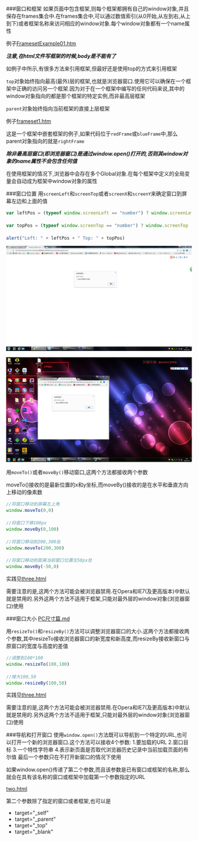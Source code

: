 ###窗口和框架
如果页面中包含框架,则每个框架都拥有自己的window对象,并且保存在frames集合中.在frames集合中,可以通过数值索引(从0开始,从左到右,从上到下)或者框架名称来访问相应的window对象.每个window对象都有一个name属性

例子[FramesetExample01.htm](窗口框架/FramesetExample01.htm)

**_注意,在html文件写框架的时候,body是不能有了_**

如例子中所示,有很多方法来引用框架,但最好还是使用top的方式来引用框架

`top`对象始终指向最高(最外)层的框架,也就是浏览器窗口.使用它可以确保在一个框架中正确的访问另一个框架.因为对于在一个框架中编写的任何代码来说,其中的window对象指向的都是那个框架的特定实例,而非最高层框架

`parent`对象始终指向当前框架的直接上层框架

例子[frameset1.htm](窗口框架/frameset1.htm)

这是一个框架中嵌套框架的例子,如果代码位于`redFrame`或`blueFrame`中,那么parent对象指向的就是`rightFrame`

**_除非最高层窗口(即浏览器窗口)是通过window.open()打开的,否则其window对象的name属性不会包含任何值_**

在使用框架的情况下,浏览器中会存在多个Global对象.在每个框架中定义的全局变量会自动成为框架中window对象的属性

###窗口位置
用`screenLeft`和`screenTop`或者`screenX`和`screenY`来确定窗口到屏幕左边和上面的值

```javascript
var leftPos = (typeof window.screenLeft == "number") ? window.screenLeft : window.screenX

var topPos = (typeof window.screenTop == "number") ? window.screenTop : window.screenY

alert("Left: " + leftPos + " Top: " + topPos)
```

![screenLeft1.png](img/screenLeft1.png)

![screenLeft2.png](img/screenLeft2.png)

用`moveTo()`或者`moveBy()`移动窗口,这两个方法都接收两个参数

moveTo()接收的是最新位置的x和y坐标,而moveBy()接收的是在水平和垂直方向上移动的像素数

```javascript
//将窗口移动到屏幕左上角
window.moveTo(0,0)

//将窗口下移100px
window.moveBy(0,100)

//将窗口移动到200,300处
window.moveTo(200,300)

//将窗口移动到距离当前窗口位置左50px处
window.moveBy(-50,0)
```
实践见[three.html](open/three.html)

需要注意的是,这两个方法可能会被浏览器禁用.在Opera和IE7(及更高版本)中默认就是禁用的.另外这两个方法不适用于框架,只能对最外层的window对象(浏览器窗口)使用

###窗口大小
[PC尺寸篇.md](关于自适应的一些基本知识/PC尺寸篇.md)

用`resizeTo()`和`resizeBy()`方法可以调整浏览器窗口的大小.这两个方法都接收两个参数,其中resizeTo接收浏览器窗口的新宽度和新高度,而resizeBy接收新窗口与原窗口的宽度与高度的差值

```javascript
//调整到100*100
window.resizeTo(100,100)

//增大100,50
window.resizeBy(100,50)
```

实践见[three.html](open/three.html)

需要注意的是,这两个方法可能会被浏览器禁用.在Opera和IE7(及更高版本)中默认就是禁用的.另外这两个方法不适用于框架,只能对最外层的window对象(浏览器窗口)使用

###导航和打开窗口
使用`window.open()`方法既可以导航到一个特定的URL,也可以打开一个新的浏览器窗口.这个方法可以接收4个参数: 1.要加载的URL 2.窗口目标 3.一个特性字符串 4.表示新页面是否取代浏览器历史记录中当前加载页面的布尔值  最后一个参数只在不打开新窗口的情况下使用

如果window.open()传递了第二个参数,而且该参数是已有窗口或框架的名称,那么就会在具有该名称的窗口或框架中加载第一个参数指定的URL

[two.html](open/two.html)

第二个参数除了指定的窗口或者框架,也可以是

- target="_self"
- target="_parent"
- target="_top"
- target="_blank"







